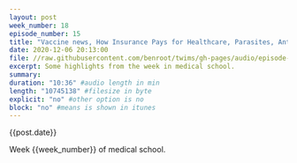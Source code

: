 ```yaml
---
layout: post
week_number: 18
episode_number: 15
title: "Vaccine news, How Insurance Pays for Healthcare, Parasites, Antibiotics"
date: 2020-12-06 20:13:00
file: //raw.githubusercontent.com/benroot/twims/gh-pages/audio/episode-15.mp3
excerpt: Some highlights from the week in medical school.
summary: 
duration: "10:36" #audio length in min
length: "10745138" #filesize in byte
explicit: "no" #other option is no
block: "no" #means is shown in itunes
---
```

{{post.date}}

Week {{week_number}} of medical school. 
